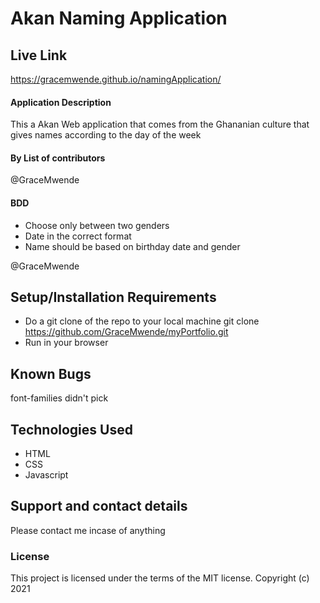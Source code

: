 # Akan Naming Application

## Live Link

https://gracemwende.github.io/namingApplication/

#### Application Description

This a Akan Web application that comes from the Ghananian culture that gives names according to the day of the week

#### By **List of contributors**

@GraceMwende

#### BDD

- Choose only between two genders
- Date in the correct format
- Name should be based on birthday date and gender

@GraceMwende

## Setup/Installation Requirements

- Do a git clone of the repo to your local machine
  git clone https://github.com/GraceMwende/myPortfolio.git
- Run in your browser

## Known Bugs

font-families didn't pick

## Technologies Used

- HTML
- CSS
- Javascript

## Support and contact details

Please contact me incase of anything

### License

This project is licensed under the terms of the MIT license.
Copyright (c) 2021
